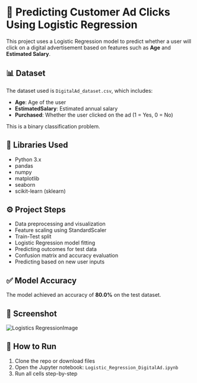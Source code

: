 # 🧠 Predicting Customer Ad Clicks Using Logistic Regression

This project uses a Logistic Regression model to predict whether a user will click on a digital advertisement based on features such as **Age** and **Estimated Salary**.

## 📊 Dataset

The dataset used is `DigitalAd_dataset.csv`, which includes:

- **Age**: Age of the user
- **EstimatedSalary**: Estimated annual salary
- **Purchased**: Whether the user clicked on the ad (1 = Yes, 0 = No)

This is a binary classification problem.

## 🧰 Libraries Used

- Python 3.x
- pandas
- numpy
- matplotlib
- seaborn
- scikit-learn (sklearn)

## ⚙️ Project Steps

- Data preprocessing and visualization
- Feature scaling using StandardScaler
- Train-Test split
- Logistic Regression model fitting
- Predicting outcomes for test data
- Confusion matrix and accuracy evaluation
- Predicting based on new user inputs

## ✅ Model Accuracy

The model achieved an accuracy of **80.0%** on the test dataset.

## 📸 Screenshot
![Logistics RegressionImage](https://github.com/user-attachments/assets/5a6270b0-e6ca-4b71-a8db-16d51a62d87a)

## 🚀 How to Run

1. Clone the repo or download files
2. Open the Jupyter notebook: `Logistic_Regression_DigitalAd.ipynb`
3. Run all cells step-by-step




